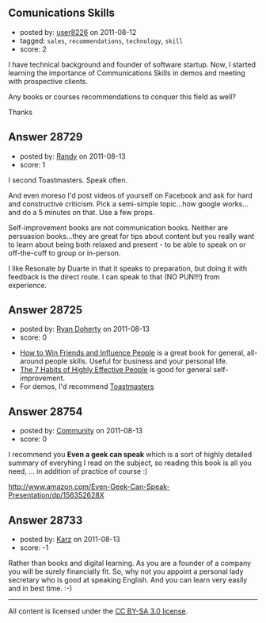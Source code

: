 ## Comunications Skills

- posted by: [user8226](https://stackexchange.com/users/-1/8226-user8226) on 2011-08-12
- tagged: `sales`, `recommendations`, `technology`, `skill`
- score: 2

I have technical background and founder of software startup. Now, I started learning the importance of Communications Skills in demos and meeting with prospective clients.

Any books or courses recommendations to conquer this field as well?

Thanks


## Answer 28729

- posted by: [Randy](https://stackexchange.com/users/-1/8065-randy) on 2011-08-13
- score: 1

I second Toastmasters. Speak often.

And even moreso I'd post videos of yourself on Facebook and ask for hard and constructive criticism. Pick a semi-simple topic...how google works... and do a 5 minutes on that. Use a few props.

Self-improvement books are not communication books. Neither are persuasion books...they are great for tips about content but you really want to learn about being both relaxed and present - to be able to speak on or off-the-cuff to group or in-person.

I like Resonate by Duarte in that it speaks to preparation, but doing it with feedback is the direct route.  I can speak to that (NO PUN!!!) from experience.


## Answer 28725

- posted by: [Ryan Doherty](https://stackexchange.com/users/-1/9590-ryan-doherty) on 2011-08-13
- score: 0

<ul>
<li><a href="http://rads.stackoverflow.com/amzn/click/0671723650" rel="nofollow">How to Win Friends and Influence People</a> is a great book for general, all-around people skills. Useful for business and your personal life.</li>
<li><a href="http://rads.stackoverflow.com/amzn/click/0743269519" rel="nofollow">The 7 Habits of Highly Effective People</a> is good for general self-improvement.</li>
<li>For demos, I'd recommend <a href="http://www.toastmasters.org/" rel="nofollow">Toastmasters</a></li>
</ul>



## Answer 28754

- posted by: [Community](https://stackexchange.com/users/-1/-1-community) on 2011-08-13
- score: 0

I recommend you **Even a geek can speak** which is a sort of highly detailed summary of everyhing I read on the subject, so reading this book is all you need, ... in addition of practice of course :)

http://www.amazon.com/Even-Geek-Can-Speak-Presentation/dp/156352628X


## Answer 28733

- posted by: [Karz](https://stackexchange.com/users/-1/12637-karz) on 2011-08-13
- score: -1

Rather than books and digital learning. As you are a founder of a company you will be surely financially fit. So, why not you appoint a personal lady secretary who is good at speaking English. And you can learn very easily and in best time. :-)



---

All content is licensed under the [CC BY-SA 3.0 license](https://creativecommons.org/licenses/by-sa/3.0/).
